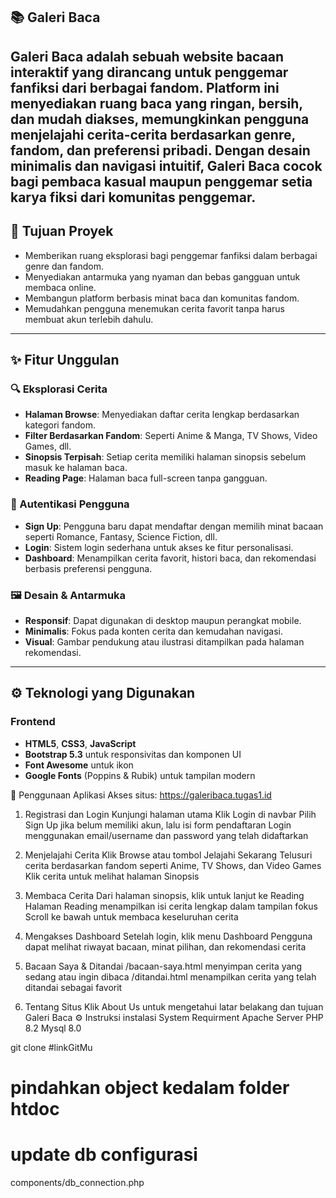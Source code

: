 ## 📚 Galeri Baca 
**Galeri Baca** adalah sebuah website bacaan interaktif yang dirancang untuk penggemar fanfiksi dari berbagai fandom. Platform ini menyediakan ruang baca yang ringan, bersih, dan mudah diakses, memungkinkan pengguna menjelajahi cerita-cerita berdasarkan genre, fandom, dan preferensi pribadi. Dengan desain minimalis dan navigasi intuitif, Galeri Baca cocok bagi pembaca kasual maupun penggemar setia karya fiksi dari komunitas penggemar.
---

## 🎯 Tujuan Proyek
- Memberikan ruang eksplorasi bagi penggemar fanfiksi dalam berbagai genre dan fandom.
- Menyediakan antarmuka yang nyaman dan bebas gangguan untuk membaca online.
- Membangun platform berbasis minat baca dan komunitas fandom.
- Memudahkan pengguna menemukan cerita favorit tanpa harus membuat akun terlebih dahulu.
---

## ✨ Fitur Unggulan
### 🔍 Eksplorasi Cerita
- **Halaman Browse**: Menyediakan daftar cerita lengkap berdasarkan kategori fandom.
- **Filter Berdasarkan Fandom**: Seperti Anime & Manga, TV Shows, Video Games, dll.
- **Sinopsis Terpisah**: Setiap cerita memiliki halaman sinopsis sebelum masuk ke halaman baca.
- **Reading Page**: Halaman baca full-screen tanpa gangguan.

### 👤 Autentikasi Pengguna
- **Sign Up**: Pengguna baru dapat mendaftar dengan memilih minat bacaan seperti Romance, Fantasy, Science Fiction, dll.
- **Login**: Sistem login sederhana untuk akses ke fitur personalisasi.
- **Dashboard**: Menampilkan cerita favorit, histori baca, dan rekomendasi berbasis preferensi pengguna.

### 🖼️ Desain & Antarmuka
- **Responsif**: Dapat digunakan di desktop maupun perangkat mobile.
- **Minimalis**: Fokus pada konten cerita dan kemudahan navigasi.
- **Visual**: Gambar pendukung atau ilustrasi ditampilkan pada halaman rekomendasi.
---

## ⚙️ Teknologi yang Digunakan
### Frontend
- **HTML5**, **CSS3**, **JavaScript**
- **Bootstrap 5.3** untuk responsivitas dan komponen UI
- **Font Awesome** untuk ikon
- **Google Fonts** (Poppins & Rubik) untuk tampilan modern
  
🧭 Penggunaan Aplikasi
Akses situs: https://galeribaca.tugas1.id
1. Registrasi dan Login
Kunjungi halaman utama
Klik Login di navbar
Pilih Sign Up jika belum memiliki akun, lalu isi form pendaftaran
Login menggunakan email/username dan password yang telah didaftarkan

2. Menjelajahi Cerita
Klik Browse atau tombol Jelajahi Sekarang
Telusuri cerita berdasarkan fandom seperti Anime, TV Shows, dan Video Games
Klik cerita untuk melihat halaman Sinopsis

3. Membaca Cerita
Dari halaman sinopsis, klik untuk lanjut ke Reading
Halaman Reading menampilkan isi cerita lengkap dalam tampilan fokus
Scroll ke bawah untuk membaca keseluruhan cerita

4. Mengakses Dashboard
Setelah login, klik menu Dashboard
Pengguna dapat melihat riwayat bacaan, minat pilihan, dan rekomendasi cerita

5. Bacaan Saya & Ditandai
/bacaan-saya.html menyimpan cerita yang sedang atau ingin dibaca
/ditandai.html menampilkan cerita yang telah ditandai sebagai favorit

6. Tentang Situs
Klik About Us untuk mengetahui latar belakang dan tujuan Galeri Baca
⚙️ Instruksi instalasi
System Requirment
Apache Server
PHP 8.2
Mysql 8.0

git clone #linkGitMu

# pindahkan object kedalam folder htdoc
# update db configurasi
components/db_connection.php
